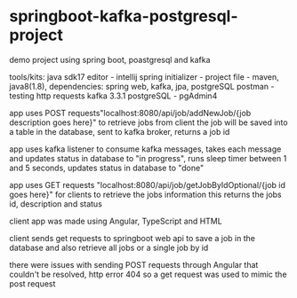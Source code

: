 # springboot-kafka-postgresql-project
demo project using spring boot, poastgresql and kafka

tools/kits: java sdk17 editor - intellij spring initializer - project file - maven, java8(1.8), dependencies: spring web, kafka, jpa, postgreSQL postman - testing http requests kafka 3.3.1 postgreSQL - pgAdmin4

app uses POST requests"localhost:8080/api/job/addNewJob/{job description goes here}" to retrieve jobs from client the job will be saved into a table in the database, sent to kafka broker, returns a job id

app uses kafka listener to consume kafka messages, takes each message and updates status in database to "in progress", runs sleep timer between 1 and 5 seconds, updates status in database to "done"

app uses GET requests "localhost:8080/api/job/getJobByIdOptional/{job id goes here}" for clients to retrieve the jobs information this returns the jobs id, description and status

client app was made using Angular, TypeScript and HTML

client sends get requests to springboot web api to save a job in the database and also retrieve all jobs or a single job by id

there were issues with sending POST requests through Angular that couldn't be resolved, http error 404 so a get request was used to mimic the post request
